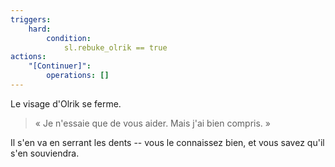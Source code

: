 ```yaml
---
triggers:
    hard:
        condition:
            sl.rebuke_olrik == true
actions:
    "[Continuer]":
        operations: []
---
```


Le visage d'Olrik se ferme.

> « Je n'essaie que de vous aider. Mais j'ai bien compris. »

Il s'en va en serrant les dents -- vous le connaissez bien, et vous savez qu'il s'en souviendra.
